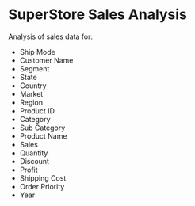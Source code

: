 #  SuperStore Sales Analysis

Analysis of sales data for:

- Ship Mode
- Customer Name
- Segment
- State
- Country
- Market
- Region
- Product ID
- Category
- Sub Category
- Product Name
- Sales
- Quantity
- Discount
- Profit
- Shipping Cost
- Order Priority
- Year
